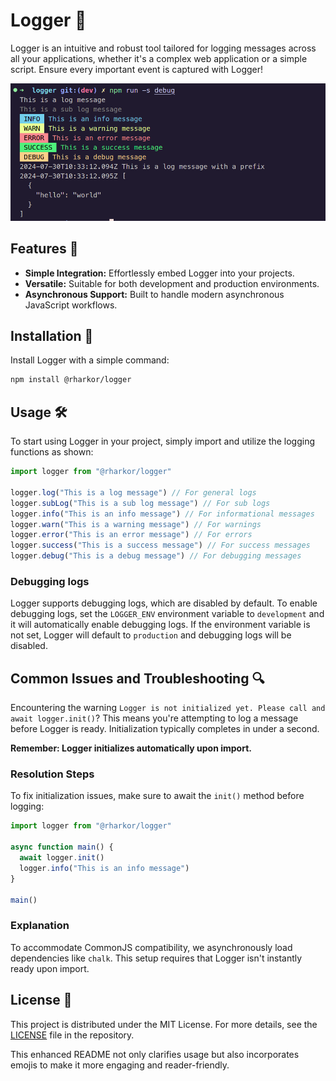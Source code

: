 # Logger 📝

Logger is an intuitive and robust tool tailored for logging messages across all your applications, whether it's a complex web application or a simple script. Ensure every important event is captured with Logger!

![Logger](./docs/demo.png)

## Features 🌟

- **Simple Integration:** Effortlessly embed Logger into your projects.
- **Versatile:** Suitable for both development and production environments.
- **Asynchronous Support:** Built to handle modern asynchronous JavaScript workflows.

## Installation 🔧

Install Logger with a simple command:

```bash
npm install @rharkor/logger
```

## Usage 🛠️

To start using Logger in your project, simply import and utilize the logging functions as shown:

```typescript
import logger from "@rharkor/logger"

logger.log("This is a log message") // For general logs
logger.subLog("This is a sub log message") // For sub logs
logger.info("This is an info message") // For informational messages
logger.warn("This is a warning message") // For warnings
logger.error("This is an error message") // For errors
logger.success("This is a success message") // For success messages
logger.debug("This is a debug message") // For debugging messages
```

### Debugging logs

Logger supports debugging logs, which are disabled by default. To enable debugging logs, set the `LOGGER_ENV` environment variable to `development` and it will automatically enable debugging logs. If the environment variable is not set, Logger will default to `production` and debugging logs will be disabled.

## Common Issues and Troubleshooting 🔍

Encountering the warning `Logger is not initialized yet. Please call and await logger.init()`? This means you're attempting to log a message before Logger is ready. Initialization typically completes in under a second.

**Remember: Logger initializes automatically upon import.**

### Resolution Steps

To fix initialization issues, make sure to await the `init()` method before logging:

```typescript
import logger from "@rharkor/logger"

async function main() {
  await logger.init()
  logger.info("This is an info message")
}

main()
```

### Explanation

To accommodate CommonJS compatibility, we asynchronously load dependencies like `chalk`. This setup requires that Logger isn't instantly ready upon import.

## License 📄

This project is distributed under the MIT License. For more details, see the [LICENSE](LICENSE) file in the repository.

This enhanced README not only clarifies usage but also incorporates emojis to make it more engaging and reader-friendly.
